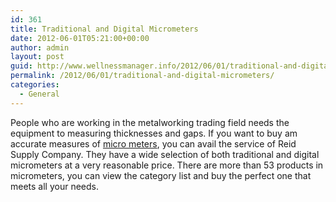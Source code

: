 ```yaml
---
id: 361
title: Traditional and Digital Micrometers
date: 2012-06-01T05:21:00+00:00
author: admin
layout: post
guid: http://www.wellnessmanager.info/2012/06/01/traditional-and-digital-micrometers/
permalink: /2012/06/01/traditional-and-digital-micrometers/
categories:
  - General
---
```

People who are working in the metalworking trading field needs the equipment to measuring thicknesses and gaps. If you want to buy am accurate measures of [micro meters](http://www.reidsupply.com/products/metalworking/precision-instruments-measuring/micrometers/), you can avail the service of Reid Supply Company. They have a wide selection of both traditional and digital micrometers at a very reasonable price. There are more than 53 products in micrometers, you can view the category list and buy the perfect one that meets all your needs.